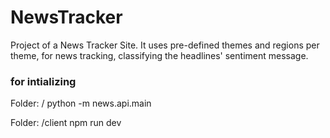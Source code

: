 # NewsTracker
Project of a News Tracker Site. It uses pre-defined themes and regions per theme, for news tracking, classifying the headlines' sentiment message. 

### for intializing

Folder: /
python -m news.api.main

Folder: /client
npm run dev
